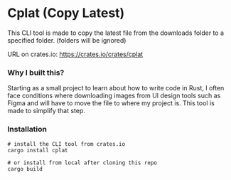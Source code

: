 # Cplat (Copy Latest)

This CLI tool is made to copy the latest file from the downloads folder to a specified folder. (folders will be ignored)

URL on crates.io: https://crates.io/crates/cplat

### Why I built this?

Starting as a small project to learn about how to write code in Rust, I often face conditions where downloading images from UI design tools such as Figma and will have to move the file to where my project is. This tool is made to simplify that step.

### Installation

```shell
# install the CLI tool from crates.io
cargo install cplat

# or install from local after cloning this repo
cargo build
```